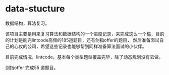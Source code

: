 # data-stucture
数据结构，算法复习。

该项目主要是用来复习算法和数据结构的一个进度记录，来完成这么一个槛，目前的计划是刷完lintcode高频的185道题目，还有剑指offer的题目，
然后准备面试自己的心仪的公司，希望这些记录也能够帮到同样准备算法面试的小伙伴。

目前完成情况，lintcode，基本每个类型题型覆盖完毕，除了动态规划没有去做。

剑指offer 完成55 道题目。
